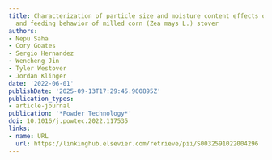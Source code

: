```yaml
---
title: Characterization of particle size and moisture content effects on mechanical
  and feeding behavior of milled corn (Zea mays L.) stover
authors:
- Nepu Saha
- Cory Goates
- Sergio Hernandez
- Wencheng Jin
- Tyler Westover
- Jordan Klinger
date: '2022-06-01'
publishDate: '2025-09-13T17:29:45.900895Z'
publication_types:
- article-journal
publication: '*Powder Technology*'
doi: 10.1016/j.powtec.2022.117535
links:
- name: URL
  url: https://linkinghub.elsevier.com/retrieve/pii/S0032591022004296
---
```

